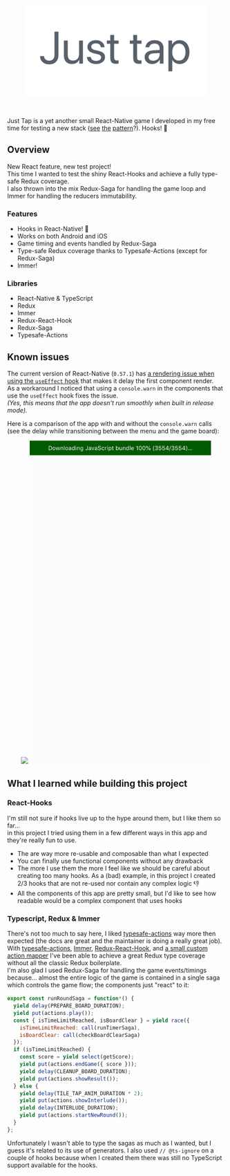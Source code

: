<p align="center">
<img src="./.github/title.png" width="420"></img>
</p>
&nbsp;  
&nbsp;

Just Tap is a yet another small React-Native game I developed in my free time for testing a new stack ([see](https://github.com/mmazzarolo/tap-the-number) [the](https://github.com/mmazzarolo/trees-and-tents-sample) [pattern](https://github.com/mmazzarolo/which-one)?).
Hooks! 🎣

## Overview

New React feature, new test project!  
This time I wanted to test the shiny React-Hooks and achieve a fully type-safe Redux coverage.  
I also thrown into the mix Redux-Saga for handling the game loop and Immer for handling the reducers immutability.

### Features

- Hooks in React-Native! 🎣
- Works on both Android and iOS
- Game timing and events handled by Redux-Saga
- Type-safe Redux coverage thanks to Typesafe-Actions (except for Redux-Saga)
- Immer!

### Libraries

- React-Native & TypeScript
- Redux
- Immer
- Redux-React-Hook
- Redux-Saga
- Typesafe-Actions

## Known issues

The current version of React-Native (`0.57.1`) has [a rendering issue when using the `useEffect` hook](https://github.com/facebook/react-native/issues/21967#issuecomment-437118881) that makes it delay the first component render.  
As a workaround I noticed that using a `console.warn` in the components that use the `useEffect` hook fixes the issue.  
_(Yes, this means that the app doesn't run smoothly when built in release mode)._

Here is a comparison of the app with and without the `console.warn` calls (see the delay while transitioning between the menu and the game board):

<p align="center">
<img src="./.github/with-warm.gif" width="420"></img>
<img src="./.github/without-warn.gif" width="420"></img>
</p>

## What I learned while building this project

### React-Hooks

I'm still not sure if hooks live up to the hype around them, but I like them so far...  
in this project I tried using them in a few different ways in this app and they're really fun to use.

- The are way more re-usable and composable than what I expected
- You can finally use functional components without any drawback
- The more I use them the more I feel like we should be careful about creating too many hooks. As a (bad) example, in this project I created 2/3 hooks that are not re-used nor contain any complex logic 👎
- All the components of this app are pretty small, but I'd like to see how readable would be a complex component that uses hooks

### Typescript, Redux & Immer

There's not too much to say here, I liked [typesafe-actions](https://github.com/piotrwitek/typesafe-actions) way more then expected (the docs are great and the maintainer is doing a really great job).  
With [typesafe-actions](https://github.com/piotrwitek/typesafe-actions), [Immer](https://github.com/mweststrate/immer), [Redux-React-Hook](), and [a small custom action mapper](./src/utils/useMappedActions) I've been able to achieve a great Redux type coverage without all the classic Redux boilerplate.  
I'm also glad I used Redux-Saga for handling the game events/timings because... almost the entire logic of the game is contained in a single saga which controls the game flow; the components just "react" to it:

```javascript
export const runRoundSaga = function*() {
  yield delay(PREPARE_BOARD_DURATION);
  yield put(actions.play());
  const { isTimeLimitReached, isBoardClear } = yield race({
    isTimeLimitReached: call(runTimerSaga),
    isBoardClear: call(checkBoardClearSaga)
  });
  if (isTimeLimitReached) {
    const score = yield select(getScore);
    yield put(actions.endGame({ score }));
    yield delay(CLEANUP_BOARD_DURATION);
    yield put(actions.showResult());
  } else {
    yield delay(TILE_TAP_ANIM_DURATION * 2);
    yield put(actions.showInterlude());
    yield delay(INTERLUDE_DURATION);
    yield put(actions.startNewRound());
  }
};
```

Unfortunately I wasn't able to type the sagas as much as I wanted, but I guess it's related to its use of generators.
I also used `// @ts-ignore` on a couple of hooks because when I created them there was still no TypeScript support available for the hooks.
